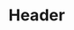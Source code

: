 <!-- TITLE: 1916 -->
<!-- SUBTITLE: Événements qui se sont produits en 1916 (calendrier Grégorien) -->

# Header